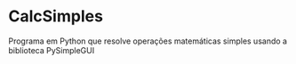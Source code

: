 # CalcSimples
Programa em Python que resolve operações matemáticas simples usando a biblioteca PySimpleGUI
